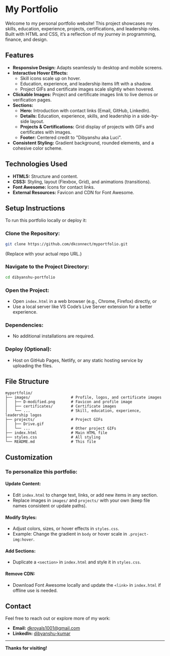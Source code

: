 # My Portfolio

Welcome to my personal portfolio website! This project showcases my skills, education, experience, projects, certifications, and leadership roles. Built with HTML and CSS, it’s a reflection of my journey in programming, finance, and design.

## Features
- **Responsive Design:** Adapts seamlessly to desktop and mobile screens.
- **Interactive Hover Effects:**
  - Skill icons scale up on hover.
  - Education, experience, and leadership items lift with a shadow.
  - Project GIFs and certificate images scale slightly when hovered.
- **Clickable Images:** Project and certificate images link to live demos or verification pages.
- **Sections:**
  - **Hero:** Introduction with contact links (Email, GitHub, LinkedIn).
  - **Details:** Education, experience, skills, and leadership in a side-by-side layout.
  - **Projects & Certifications:** Grid display of projects with GIFs and certificates with images.
  - **Footer:** Centered credit to "Dibyanshu aka Luci".
- **Consistent Styling:** Gradient background, rounded elements, and a cohesive color scheme.

## Technologies Used
- **HTML5:** Structure and content.
- **CSS3:** Styling, layout (Flexbox, Grid), and animations (transitions).
- **Font Awesome:** Icons for contact links.
- **External Resources:** Favicon and CDN for Font Awesome.

## Setup Instructions
To run this portfolio locally or deploy it:

### Clone the Repository:
```bash
git clone https://github.com/dkconnect/myportfolio.git
```
(Replace with your actual repo URL.)

### Navigate to the Project Directory:
```bash
cd dibyanshu-portfolio
```

### Open the Project:
- Open `index.html` in a web browser (e.g., Chrome, Firefox) directly, or
- Use a local server like VS Code’s Live Server extension for a better experience.

### Dependencies:
- No additional installations are required.
  
### Deploy (Optional):
- Host on GitHub Pages, Netlify, or any static hosting service by uploading the files.

## File Structure
```
myportfolio/
├── images/                  # Profile, logos, and certificate images
│   ├── D-modified.png       # Favicon and profile image
│   ├── certificates/        # Certificate images
│   └── ...                  # Skill, education, experience, leadership logos
├── projects/                # Project GIFs
│   ├── Drive.gif
│   └── ...                  # Other project GIFs
├── index.html               # Main HTML file
├── styles.css               # All styling
└── README.md                # This file
```

## Customization
### To personalize this portfolio:

#### Update Content:
- Edit `index.html` to change text, links, or add new items in any section.
- Replace images in `images/` and `projects/` with your own (keep file names consistent or update paths).

#### Modify Styles:
- Adjust colors, sizes, or hover effects in `styles.css`.
- Example: Change the gradient in `body` or hover scale in `.project-img:hover`.

#### Add Sections:
- Duplicate a `<section>` in `index.html` and style it in `styles.css`.

#### Remove CDN:
- Download Font Awesome locally and update the `<link>` in `index.html` if offline use is needed.

## Contact
Feel free to reach out or explore more of my work:
- **Email:** [dkroyals1001@gmail.com](mailto:dkroyals1001@gmail.com)
- **LinkedIn:** [dibyanshu-kumar](https://www.linkedin.com/in/dibyanshu-kumar)

---
**Thanks for visiting!**
